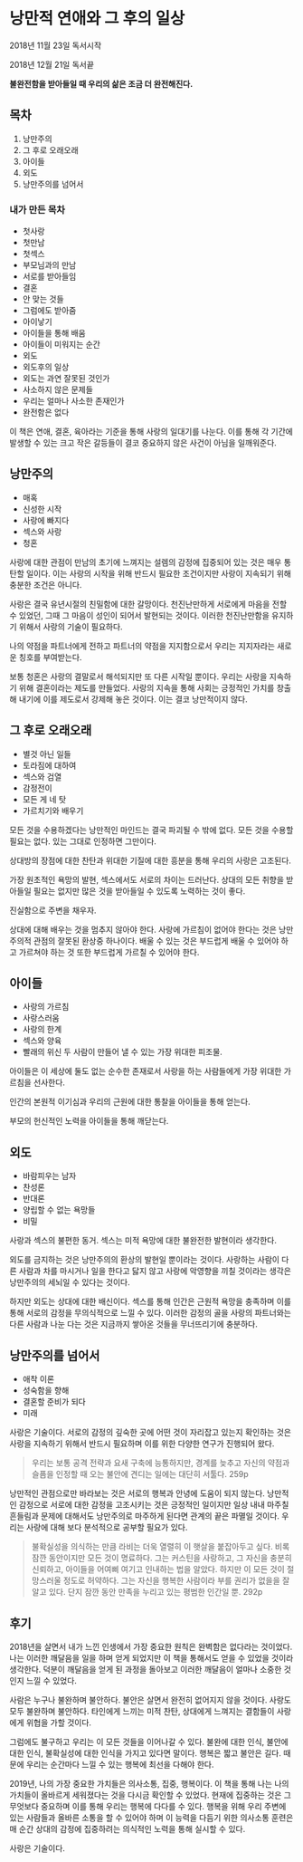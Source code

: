 # 낭만적 연애와 그 후의 일상

2018년 11월 23일 독서시작

2018년 12월 21일 독서끝

**불완전함을 받아들일 때 우리의 삶은 조금 더 완전해진다.**

## 목차
1. 낭만주의
2. 그 후로 오래오래
3. 아이들
4. 외도
5. 낭만주의를 넘어서

### 내가 만든 목차
- 첫사랑
- 첫만남
- 첫섹스
- 부모님과의 만남
- 서로를 받아들임
- 결혼
- 안 맞는 것들
- 그럼에도 받아줌
- 아이낳기
- 아이들을 통해 배움
- 아이들이 미워지는 순간
- 외도
- 외도후의 일상
- 외도는 과연 잘못된 것인가
- 사소하지 않은 문제들
- 우리는 얼마나 사소한 존재인가
- 완전함은 없다

이 책은 연애, 결혼, 육아라는 기준을 통해 사랑의 일대기를 나눈다. 이를 통해 각 기간에 발생할 수 있는 크고 작은 갈등들이 결코 중요하지 않은 사건이 아님을 일깨워준다.

## 낭만주의
- 매혹
- 신성한 시작
- 사랑에 빠지다
- 섹스와 사랑
- 청혼

사랑에 대한 관점이 만남의 초기에 느껴지는 설렘의 감정에 집중되어 있는 것은 매우 통탄할 일이다. 이는 사랑의 시작을 위해 반드시 필요한 조건이지만 사랑이 지속되기 위해 충분한 조건은 아니다.

사랑은 결국 유년시절의 친밀함에 대한 갈망이다. 천진난만하게 서로에게 마음을 전할 수 있었던, 그때 그 마음이 성인이 되어서 발현되는 것이다. 이러한 천진난만함을 유지하기 위해서 사랑의 기술이 필요하다.

나의 약점을 파트너에게 전하고 파트너의 약점을 지지함으로서 우리는 지지자라는 새로운 칭호를 부여받는다.

보통 청혼은 사랑의 결말로서 해석되지만 또 다른 시작일 뿐이다. 우리는 사랑을 지속하기 위해 결혼이라는 제도를 만들었다. 사랑의 지속을 통해 사회는 긍정적인 가치를 창출해 내기에 이를 제도로서 강제해 놓은 것이다. 이는 결코 낭만적이지 않다.

## 그 후로 오래오래
- 별것 아닌 일들
- 토라짐에 대하여
- 섹스와 검열
- 감정전이
- 모든 게 네 탓
- 가르치기와 배우기

모든 것을 수용하겠다는 낭만적인 마인드는 결국 파괴될 수 밖에 없다. 모든 것을 수용할 필요는 없다. 있는 그대로 인정하면 그만이다.

상대방의 장점에 대한 찬탄과 위대한 기질에 대한 흥분을 통해 우리의 사랑은 고조된다.

가장 원초적인 욕망의 발현, 섹스에서도 서로의 차이는 드러난다. 상대의 모든 취향을 받아들일 필요는 없지만 많은 것을 받아들일 수 있도록 노력하는 것이 좋다.

진실함으로 주변을 채우자. 

상대에 대해 배우는 것을 멈추지 않아야 한다. 사랑에 가르침이 없어야 한다는 것은 낭만주의적 관점의 잘못된 환상중 하나이다. 배울 수 있는 것은 부드럽게 배울 수 있어야 하고 가르쳐야 하는 것 또한 부드럽게 가르칠 수 있어야 한다.

## 아이들
- 사랑의 가르침
- 사랑스러움
- 사랑의 한계
- 섹스와 양육
- 빨래의 위신
두 사람이 만들어 낼 수 있는 가장 위대한 피조물.

아이들은 이 세상에 둘도 없는 순수한 존재로서 사랑을 하는 사람들에게 가장 위대한 가르침을 선사한다.

인간의 본원적 이기심과 우리의 근원에 대한 통찰을 아이들을 통해 얻는다.

부모의 헌신적인 노력을 아이들을 통해 깨닫는다.

## 외도
- 바람피우는 남자
- 찬성론
- 반대론
- 양립할 수 없는 욕망들
- 비밀

사랑과 섹스의 불편한 동거. 섹스는 미적 욕망에 대한 불완전한 발현이라 생각한다.

외도를 금지하는 것은 낭만주의의 환상의 발현일 뿐이라는 것이다. 사랑하는 사람이 다른 사람과 차를 마시거나 일을 한다고 닳지 않고 사랑에 악영향을 끼칠 것이라는 생각은 낭만주의의 세뇌일 수 있다는 것이다.

하지만 외도는 상대에 대한 배신이다. 섹스를 통해 인간은 근원적 욕망을 충족하며 이를통해 서로의 감정을 무의식적으로 느낄 수 있다. 이러한 감정의 골을 사랑의 파트너와는 다른 사람과 나눈 다는 것은 지금까지 쌓아온 것들을 무너뜨리기에 충분하다.

## 낭만주의를 넘어서
- 애착 이론
- 성숙함을 향해
- 결혼할 준비가 되다
- 미래

사랑은 기술이다. 서로의 감정의 깊숙한 곳에 어떤 것이 자리잡고 있는지 확인하는 것은 사랑을 지속하기 위해서 반드시 필요하며 이를 위한 다양한 연구가 진행되어 왔다.

> 우리는 보통 공격 전략과 요새 구축에 능통하지만, 경계를 늦추고 자신의 약점과 슬픔을 인정할 때 오는 불안에 견디는 일에는 대단히 서툴다. 259p

낭만적인 관점으로만 바라보는 것은 서로의 행복과 안녕에 도움이 되지 않는다. 낭만적인 감정으로 서로에 대한 감정을 고조시키는 것은 긍정적인 일이지만 일상 내내 마주칠 흔들림과 문제에 대해서도 낭만주의로 마주하게 된다면 관계의 끝은 파멸일 것이다. 우리는 사랑에 대해 보다 분석적으로 공부할 필요가 있다.

> 불확실성을 의식하는 만큼 라비는 더욱 열렬히 이 햇살을 붙잡아두고 싶다. 비록 잠깐 동안이지만 모든 것이 명료하다. 그는 커스틴을 사랑하고, 그 자신을 충분히 신뢰하고, 아이들을 어여삐 여기고 인내하는 법을 알았다. 하지만 이 모든 것이 절망스러울 정도로 허약하다. 그는 자신을 행복한 사람이라 부를 권리가 없을을 잘 알고 있다. 단지 잠깐 동안 만족을 누리고 있는 평범한 인간일 뿐. 292p

## 후기
2018년을 살면서 내가 느낀 인생에서 가장 중요한 원칙은 완벽함은 없다라는 것이었다. 나는 이러한 깨달음을 일을 하며 얻게 되었지만 이 책을 통해서도 얻을 수 있었을 것이라 생각한다. 덕분이 깨달음을 얻게 된 과정을 돌아보고 이러한 깨달음이 얼마나 소중한 것인지 느낄 수 있었다.

사람은 누구나 불완하며 불안하다. 불안은 살면서 완전히 없어지지 않을 것이다.
사랑도 모두 불완하며 불안하다. 타인에게 느끼는 미적 찬탄, 상대에게 느껴지는 결함들이 사랑에게 위협을 가할 것이다.

그럼에도 불구하고 우리는 이 모든 것들을 이어나갈 수 있다. 불완에 대한 인식, 불안에 대한 인식, 불확실성에 대한 인식을 가지고 있다면 말이다. 행복은 짧고 불안은 길다. 때문에 우리는 순간마다 느낄 수 있는 행복에 최선을 다해야 한다.

2019년, 나의 가장 중요한 가치들은 의사소통, 집중, 행복이다. 이 책을 통해 나는 나의 가치들이 올바르게 세워졌다는 것을 다시금 확인할 수 있었다. 현재에 집중하는 것은 그 무엇보다 중요하며 이를 통해 우리는 행복에 다다를 수 있다. 행복을 위해 우리 주변에 있는 사람들과 올바른 소통을 할 수 있어야 하며 이 능력을 다듬기 위한 의사소통 훈련은 매 순간 상대의 감정에 집중하려는 의식적인 노력을 통해 실시할 수 있다.

사랑은 기술이다.